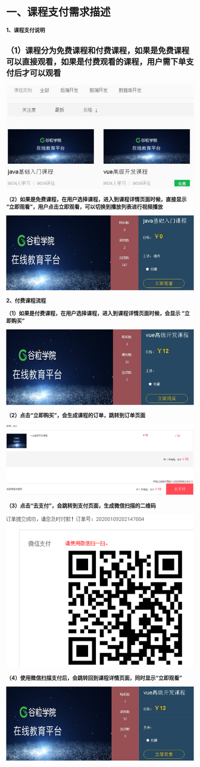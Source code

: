 # 一、课程支付需求描述

**1、课程支付说明**

## （1）课程分为免费课程和付费课程，如果是免费课程可以直接观看，如果是付费观看的课程，用户需下单支付后才可以观看

![img](./assets/996cd9e3-bf24-4330-a97d-65b59cc4d3e1.jpg)

**（2）如果是免费课程，在用户选择课程，进入到课程详情页面时候，直接显示 “立即观看”，用户点击立即观看，可以切换到播放列表进行视频播放**

![img](./assets/2d6920b3-c3ce-438d-bf4e-f5c1d0f8f11f.jpg)

**2、付费课程流程**

**（1）如果是付费课程，在用户选择课程，进入到课程详情页面时候，会显示 “立即购买”**

![img](./assets/ab63bb2f-6bc6-4a66-ba3a-794a57859194.jpg)

**（2）点击“立即购买”，会生成课程的订单，跳转到订单页面**

![img](./assets/88b9e402-cb6e-433c-b10f-76ecb8f21058.png)

**（3）点击“去支付”，会跳转到支付页面，生成微信扫描的二维码**

![img](./assets/41dee9d6-cfff-4f1d-95e7-b37ca80b8daf.png)

**（4）使用微信扫描支付后，会跳转回到课程详情页面，同时显示“立即观看”**

![img](./assets/c432bc1e-640b-4d3e-a81a-d3fdf35932c3.jpg)